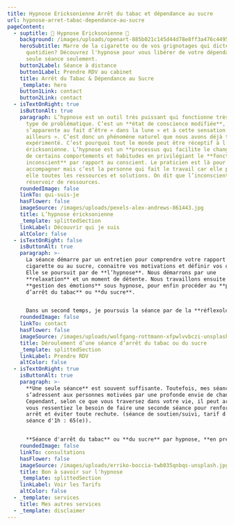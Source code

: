 ```yaml
---
title: Hypnose Ericksonienne Arrêt du tabac et dépendance au sucre
url: hypnose-arret-tabac-dependance-au-sucre
pageContent:
  - suptitle: 🌟 Hypnose Ericksonienne 🌟
    background: /images/uploads/openart-885b021c145d44d78e8ff3a476c4495e_raw.jpg
    heroSubtitle: Marre de la cigarette ou de vos grignotages qui dictent votre
      quotidien? Découvrez l'hypnose pour vous libérer de votre dépendance en 1
      seule séance seulement.
    button2Label: Séance à distance
    button1Label: Prendre RDV au cabinet
    title: Arrêt du Tabac & Dépendance au Sucre
    _template: hero
    button1Link: contact
    button2Link: contact
  - isTextOnRight: true
    isButtonAlt: true
    paragraph: L’hypnose est un outil très puissant qui fonctionne très bien sur ce
      type de problématique. C’est un **état de conscience modifiée**, qui
      s’apparente au fait d’être « dans la lune » et à cette sensation d’être «
      ailleurs ». C’est donc un phénomène naturel que nous avons déjà tous
      expérimenté. C’est pourquoi tout le monde peut être réceptif à l’hypnose
      éricksonienne. L’hypnose est un **processus qui facilite le changement**
      de certains comportements et habitudes en privilégiant le **fonctionnement
      inconscient** par rapport au conscient. Le praticien est là pour
      accompagner mais c’est la personne qui fait le travail car elle possède en
      elle toutes les ressources et solutions. On dit que l’inconscient est un
      réservoir de ressources.
    roundedImage: false
    linkTo: qui-suis-je
    hasFlower: false
    imageSource: /images/uploads/pexels-alex-andrews-861443.jpg
    title: L’hypnose éricksonienne
    _template: splittedSection
    linkLabel: Découvrir qui je suis
    altColor: false
  - isTextOnRight: false
    isButtonAlt: true
    paragraph: >-
      La séance démarre par un entretien pour comprendre votre rapport à la
      cigarette ou au sucre, connaitre vos motivations et définir vos objectifs.
      Elle se poursuit par de **l’hypnose**. Nous démarrons par une
      **relaxation** et un moment de détente. Nous travaillons ensuite sur la
      **gestion des émotions** sous hypnose, pour enfin procéder au **protocole
      d’arrêt du tabac** ou **du sucre**.


      Dans un second temps, je poursuis la séance par de la **réflexologie auriculaire**. Je réalise une stimulation de plusieurs zones réflexes au niveau de l’oreille avec un stylet. Enfin, je termine la séance par la **pose de graines auriculaires** que vous garderez sur vous et pourrez stimuler vous-même. Cela vous permettra d’avoir une aide supplémentaire en rentrant chez vous, après la séance.
    roundedImage: false
    linkTo: contact
    hasFlower: false
    imageSource: /images/uploads/wolfgang-rottmann-xfpwlvvbczi-unsplash.jpg
    title: Déroulement d’une séance d’arrêt du tabac ou du sucre
    _template: splittedSection
    linkLabel: Prendre RDV
    altColor: false
  - isTextOnRight: true
    isButtonAlt: true
    paragraph: >-
      **Une seule séance** est souvent suffisante. Toutefois, mes séances
      s’adressent aux personnes motivées par une profonde envie de changement.
      Cependant, selon ce que vous traversez dans votre vie, il peut arriver que
      vous ressentiez le besoin de faire une seconde séance pour renforcer votre
      arrêt et éviter toute rechute. (séance de soutien/suivi, tarif d'une
      séance d'1h : 65(e)).


      **Séance d'arrêt du tabac** ou **du sucre** par hypnose, **en présentiel** ou **à distance** (en visio), prévoir **1h30 à 2h.**
    roundedImage: false
    linkTo: consultations
    hasFlower: false
    imageSource: /images/uploads/erriko-boccia-twb035qnbqs-unsplash.jpg
    title: Bon à savoir sur l'hypnose
    _template: splittedSection
    linkLabel: Voir les Tarifs
    altColor: false
  - _template: services
    title: Mes autres services
  - _template: disclaimer
---
```

